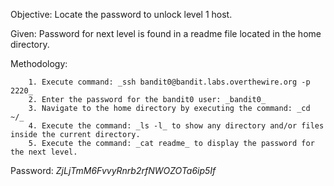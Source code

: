 Objective: Locate the password to unlock level 1 host.

Given: Password for next level is found in a readme file located in the home directory.

Methodology:
```
    1. Execute command: _ssh bandit0@bandit.labs.overthewire.org -p 2220_
    2. Enter the password for the bandit0 user: _bandit0_
    3. Navigate to the home directory by executing the command: _cd ~/_
    4. Execute the command: _ls -l_ to show any directory and/or files inside the current directory.
    5. Execute the command: _cat readme_ to display the password for the next level.
```

Password: *ZjLjTmM6FvvyRnrb2rfNWOZOTa6ip5If*